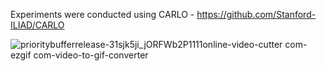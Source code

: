 Experiments were conducted using CARLO - https://github.com/Stanford-ILIAD/CARLO

![prioritybufferrelease-31sjk5ji_jORFWb2P1111online-video-cutter com-ezgif com-video-to-gif-converter](https://github.com/user-attachments/assets/eccdd79a-52a2-4178-acab-3f606fbcae01)
